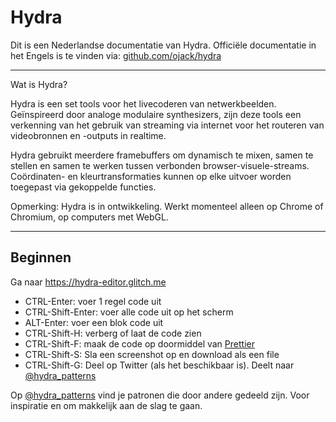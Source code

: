 # Hydra

Dit is een Nederlandse documentatie van Hydra. Officiële documentatie in het Engels is te vinden via: [github.com/ojack/hydra](https://github.com/ojack/hydra)


---
Wat is Hydra?

Hydra is een set tools voor het livecoderen van netwerkbeelden. Geïnspireerd door analoge modulaire synthesizers, zijn deze tools een verkenning van het gebruik van streaming via internet voor het routeren van videobronnen en -outputs in realtime.

Hydra gebruikt meerdere framebuffers om dynamisch te mixen, samen te stellen en samen te werken tussen verbonden browser-visuele-streams. Coördinaten- en kleurtransformaties kunnen op elke uitvoer worden toegepast via gekoppelde functies.

Opmerking: Hydra is in ontwikkeling. Werkt momenteel alleen op Chrome of Chromium, op computers met WebGL.


---


## Beginnen

Ga naar https://hydra-editor.glitch.me

* CTRL-Enter: voer 1 regel code uit
* CTRL-Shift-Enter: voer alle code uit op het scherm
* ALT-Enter: voer een blok code uit
* CTRL-Shift-H: verberg of laat de code zien
* CTRL-Shift-F: maak de code op doormiddel van [Prettier](https://prettier.io/)
* CTRL-Shift-S: Sla een screenshot op en download als een file
* CTRL-Shift-G: Deel op Twitter (als het beschikbaar is). Deelt naar [@hydra_patterns](https://twitter.com/hydra_patterns)


Op [@hydra_patterns](https://twitter.com/hydra_patterns) vind je patronen die door andere gedeeld zijn. Voor inspiratie en om makkelijk aan de slag te gaan.
